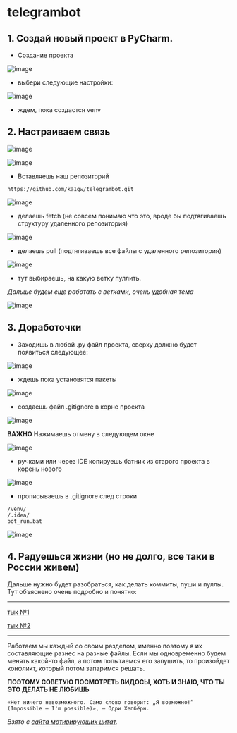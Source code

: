 # telegrambot

## 1. Создай новый проект в PyCharm.
  * Создание проекта

![image](https://user-images.githubusercontent.com/94354182/170044810-19372470-fa2f-40ab-bba4-195c815ed3e8.png)
  
  * выбери следующие настройки:
  
 ![image](https://user-images.githubusercontent.com/94354182/170045921-15df3217-332c-4eb1-99cc-3b61c9397bc8.png)

  * ждем, пока создастся venv
## 2. Настраиваем связь 

![image](https://user-images.githubusercontent.com/94354182/170051403-0956950c-cef6-498f-a85a-ed34a54751a3.png)

![image](https://user-images.githubusercontent.com/94354182/170051525-631a52a1-2c5c-4ce8-9f0d-bdee7bc0e7d1.png)

* Вставляешь наш репозиторий

```
https://github.com/ka1qw/telegrambot.git
```

![image](https://user-images.githubusercontent.com/94354182/170051620-1589f50d-3434-42e7-ad38-5671c3c4b56d.png)

* делаешь fetch (не совсем понимаю что это, вроде бы подтягиваешь структуру удаленного репозитория)

![image](https://user-images.githubusercontent.com/94354182/170051750-9a169276-fd74-48a2-b1b8-51db82cddadc.png)

* делаешь pull (подтягиваешь все файлы с удаленного репозитория)

![image](https://user-images.githubusercontent.com/94354182/170051789-8e932ea9-bd41-4420-9e19-086533da7b45.png)

* тут выбираешь, на какую ветку пуллить.

_Дальше будем еще работать с ветками, очень удобная тема_

![image](https://user-images.githubusercontent.com/94354182/170051827-d9b609c5-4cb0-4a0d-a905-a6d9bd5bfb2e.png)

## 3. Доработочки

 * Заходишь в любой .py файл проекта, сверху должно будет появиться следующее:
 
 ![image](https://user-images.githubusercontent.com/94354182/170052135-537db2c8-001d-4ed9-b8f8-2a009f62fb86.png)

 * ждешь пока установятся пакеты
 
 ![image](https://user-images.githubusercontent.com/94354182/170052200-7c3edf7e-ab5e-466d-92d0-a4be9e209c9c.png)

 * создаешь файл .gitignore в корне проекта
 
 ![image](https://user-images.githubusercontent.com/94354182/170052476-c6cff5a6-df70-4780-bcae-efa112114806.png)
 
 __ВАЖНО__
 Нажимаешь отмену в следующем окне
 
 ![image](https://user-images.githubusercontent.com/94354182/170052962-e5489987-d0b2-4a13-96f6-5899c1909c0f.png)

 * ручками или через IDE копируешь батник из старого проекта в корень нового
 
 ![image](https://user-images.githubusercontent.com/94354182/170052774-91948245-f069-42bb-afc4-7c62268892ea.png)
 
 * прописываешь в .gitignore след строки
  ```
  /venv/
  /.idea/
  bot_run.bat
  ```
 
 ![image](https://user-images.githubusercontent.com/94354182/170053177-a2f6a836-0b90-4bec-899d-a17065b6f017.png)

## 4. Радуешься жизни (но не долго, все таки в России живем)

Дальше нужно будет разобраться, как делать коммиты, пуши и пуллы. Тут объяснено очень подробно и понятно:
***
[тык №1](https://www.youtube.com/watch?v=9VKKZNqzPcE&list=PLrzHY9riBq3bu8xnTqukuj_6JpWD8LFB5&index=4&ab_channel=PythonRussian)

[тык №2](https://www.youtube.com/watch?v=hqDWXBlQG5c&ab_channel=PythonRussian)
***
Работаем мы каждый со своим разделом, именно поэтому я их составляющие разнес на разные файлы.
Если мы одновременно будем менять какой-то файл, а потом попытаемся его запушить, то произойдет конфликт, который потом запаримся решать.

__ПОЭТОМУ СОВЕТУЮ ПОСМОТРЕТЬ ВИДОСЫ, ХОТЬ И ЗНАЮ, ЧТО ТЫ ЭТО ДЕЛАТЬ НЕ ЛЮБИШЬ__

    «Нет ничего невозможного. Само слово говорит: „Я возможно!“ (Impossible — I'm possible)», — Одри Хепбёрн.
    
_Взято с [сайта мотивирующих цитат](https://ru.ihodl.com/lifestyle/2016-09-09/50-luchshih-motiviruyushih-citat-na-kazhdyj-sluchaj-zhizni/)._
